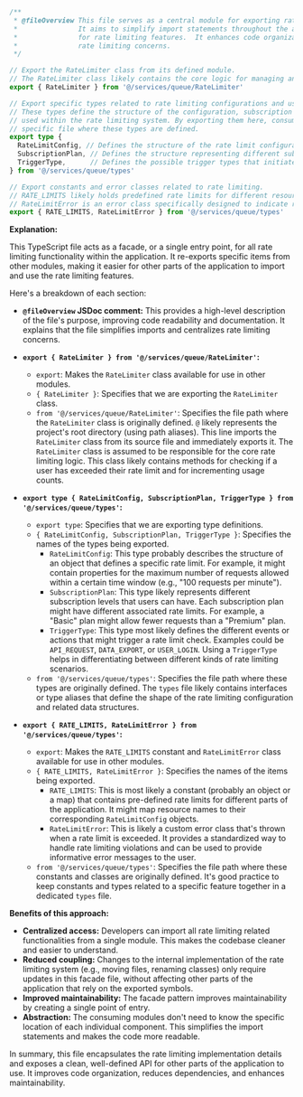 ```typescript
/**
 * @fileOverview This file serves as a central module for exporting rate limiting functionalities and related types.
 *               It aims to simplify import statements throughout the application by providing a single entry point
 *               for rate limiting features.  It enhances code organization and maintainability by consolidating
 *               rate limiting concerns.
 */

// Export the RateLimiter class from its defined module.
// The RateLimiter class likely contains the core logic for managing and enforcing rate limits.
export { RateLimiter } from '@/services/queue/RateLimiter'

// Export specific types related to rate limiting configurations and usage.
// These types define the structure of the configuration, subscription plans, and trigger types
// used within the rate limiting system. By exporting them here, consumers don't need to know the
// specific file where these types are defined.
export type {
  RateLimitConfig, // Defines the structure of the rate limit configuration object (e.g., requests per minute).
  SubscriptionPlan, // Defines the structure representing different subscription levels and their associated rate limits.
  TriggerType,      // Defines the possible trigger types that initiate a rate limit check.
} from '@/services/queue/types'

// Export constants and error classes related to rate limiting.
// RATE_LIMITS likely holds predefined rate limits for different resources or operations.
// RateLimitError is an error class specifically designed to indicate rate limiting violations.
export { RATE_LIMITS, RateLimitError } from '@/services/queue/types'
```

**Explanation:**

This TypeScript file acts as a facade, or a single entry point, for all rate limiting functionality within the application.  It re-exports specific items from other modules, making it easier for other parts of the application to import and use the rate limiting features.

Here's a breakdown of each section:

*   **`@fileOverview` JSDoc comment:**  This provides a high-level description of the file's purpose, improving code readability and documentation. It explains that the file simplifies imports and centralizes rate limiting concerns.

*   **`export { RateLimiter } from '@/services/queue/RateLimiter'`:**
    *   `export`:  Makes the `RateLimiter` class available for use in other modules.
    *   `{ RateLimiter }`: Specifies that we are exporting the `RateLimiter` class.
    *   `from '@/services/queue/RateLimiter'`:  Specifies the file path where the `RateLimiter` class is originally defined.  `@` likely represents the project's root directory (using path aliases).  This line imports the `RateLimiter` class from its source file and immediately exports it.  The `RateLimiter` class is assumed to be responsible for the core rate limiting logic. This class likely contains methods for checking if a user has exceeded their rate limit and for incrementing usage counts.

*   **`export type { RateLimitConfig, SubscriptionPlan, TriggerType } from '@/services/queue/types'`:**
    *   `export type`: Specifies that we are exporting type definitions.
    *   `{ RateLimitConfig, SubscriptionPlan, TriggerType }`:  Specifies the names of the types being exported.
        *   `RateLimitConfig`: This type probably describes the structure of an object that defines a specific rate limit.  For example, it might contain properties for the maximum number of requests allowed within a certain time window (e.g., "100 requests per minute").
        *   `SubscriptionPlan`: This type likely represents different subscription levels that users can have. Each subscription plan might have different associated rate limits.  For example, a "Basic" plan might allow fewer requests than a "Premium" plan.
        *   `TriggerType`:  This type most likely defines the different events or actions that might trigger a rate limit check. Examples could be `API_REQUEST`, `DATA_EXPORT`, or `USER_LOGIN`.  Using a `TriggerType` helps in differentiating between different kinds of rate limiting scenarios.
    *   `from '@/services/queue/types'`:  Specifies the file path where these types are originally defined. The `types` file likely contains interfaces or type aliases that define the shape of the rate limiting configuration and related data structures.

*   **`export { RATE_LIMITS, RateLimitError } from '@/services/queue/types'`:**
    *   `export`:  Makes the `RATE_LIMITS` constant and `RateLimitError` class available for use in other modules.
    *   `{ RATE_LIMITS, RateLimitError }`: Specifies the names of the items being exported.
        *   `RATE_LIMITS`: This is most likely a constant (probably an object or a map) that contains pre-defined rate limits for different parts of the application. It might map resource names to their corresponding `RateLimitConfig` objects.
        *   `RateLimitError`: This is likely a custom error class that's thrown when a rate limit is exceeded.  It provides a standardized way to handle rate limiting violations and can be used to provide informative error messages to the user.
    *   `from '@/services/queue/types'`: Specifies the file path where these constants and classes are originally defined.  It's good practice to keep constants and types related to a specific feature together in a dedicated `types` file.

**Benefits of this approach:**

*   **Centralized access:** Developers can import all rate limiting related functionalities from a single module.  This makes the codebase cleaner and easier to understand.
*   **Reduced coupling:**  Changes to the internal implementation of the rate limiting system (e.g., moving files, renaming classes) only require updates in this facade file, without affecting other parts of the application that rely on the exported symbols.
*   **Improved maintainability:**  The facade pattern improves maintainability by creating a single point of entry.
*   **Abstraction:**  The consuming modules don't need to know the specific location of each individual component. This simplifies the import statements and makes the code more readable.

In summary, this file encapsulates the rate limiting implementation details and exposes a clean, well-defined API for other parts of the application to use. It improves code organization, reduces dependencies, and enhances maintainability.
